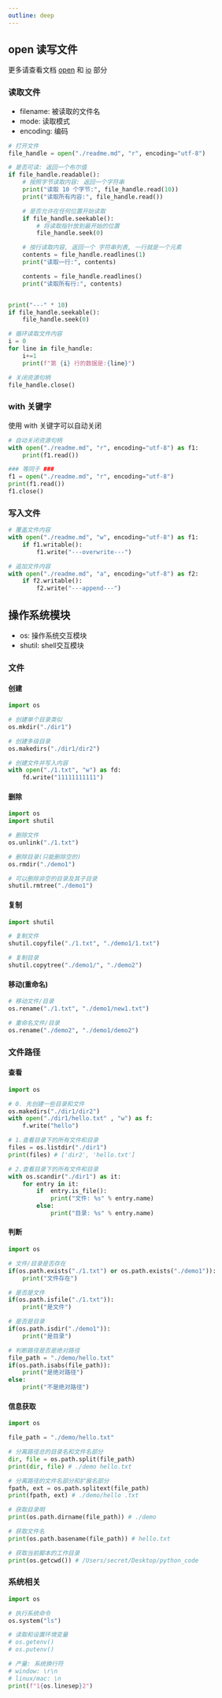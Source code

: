 ```yaml
---
outline: deep
---
```


## open 读写文件

更多请查看文档 [open](https://docs.python.org/zh-cn/3.12/library/functions.html#open) 和 [io](https://docs.python.org/zh-cn/3.12/library/io.html#module-io) 部分

### 读取文件

- filename: 被读取的文件名
- mode: 读取模式
- encoding: 编码

```python
# 打开文件
file_handle = open("./readme.md", "r", encoding="utf-8")

# 是否可读: 返回一个布尔值
if file_handle.readable():
    # 按照字节读取内容: 返回一个字符串
    print("读取 10 个字节:", file_handle.read(10))
    print("读取所有内容:", file_handle.read())

    # 是否允许在任何位置开始读取
    if file_handle.seekable():
        # 将读取指针放到最开始的位置
        file_handle.seek(0)

    # 按行读取内容, 返回一个 字符串列表, 一行就是一个元素
    contents = file_handle.readlines(1)
    print("读取一行:", contents)

    contents = file_handle.readlines()
    print("读取所有行:", contents)


print("---" * 10)
if file_handle.seekable():
    file_handle.seek(0)

# 循环读取文件内容
i = 0
for line in file_handle:
    i+=1
    print(f"第 {i} 行的数据是:{line}")

# 关闭资源句柄
file_handle.close()
```

### with 关键字

使用 with 关键字可以自动关闭

```py
# 自动关闭资源句柄
with open("./readme.md", "r", encoding="utf-8") as f1:
    print(f1.read())

### 等同于 ###
f1 = open("./readme.md", "r", encoding="utf-8")
print(f1.read())
f1.close()
```

### 写入文件

```python [追加文件内容]
# 覆盖文件内容
with open("./readme.md", "w", encoding="utf-8") as f1:
    if f1.writable():
        f1.write("---overwrite---")

# 追加文件内容
with open("./readme.md", "a", encoding="utf-8") as f2:
    if f2.writable():
        f2.write("---append---")
```

## 操作系统模块

- os: 操作系统交互模块
- shutil: shell交互模块

### 文件

#### 创建

```python
import os

# 创建单个目录类似
os.mkdir("./dir1")

# 创建多级目录
os.makedirs("./dir1/dir2")

# 创建文件并写入内容
with open("./1.txt", "w") as fd:
    fd.write("11111111111")
```

#### 删除

```python
import os
import shutil

# 删除文件
os.unlink("./1.txt")

# 删除目录(只能删除空的)
os.rmdir("./demo1")

# 可以删除非空的目录及其子目录
shutil.rmtree("./demo1")
```

#### 复制

```python
import shutil

# 复制文件
shutil.copyfile("./1.txt", "./demo1/1.txt")

# 复制目录
shutil.copytree("./demo1/", "./demo2")
```

#### 移动(重命名)

```python
# 移动文件/目录
os.rename("./1.txt", "./demo1/new1.txt")

# 重命名文件/目录
os.rename("./demo2", "./demo1/demo2")
```

### 文件路径

#### 查看

```python
import os

# 0. 先创建一些目录和文件
os.makedirs("./dir1/dir2")
with open("./dir1/hello.txt" , "w") as f:
    f.write("hello")

# 1.查看目录下的所有文件和目录
files = os.listdir("./dir1")
print(files) # ['dir2', 'hello.txt']

# 2.查看目录下的所有文件和目录
with os.scandir("./dir1") as it:
    for entry in it:
        if  entry.is_file():
            print("文件: %s" % entry.name)
        else:
            print("目录: %s" % entry.name)
```

#### 判断

```python
import os

# 文件/目录是否存在
if(os.path.exists("./1.txt") or os.path.exists("./demo1")):
    print("文件存在")

# 是否是文件
if(os.path.isfile("./1.txt")):
    print("是文件")

# 是否是目录
if(os.path.isdir("./demo1")):
    print("是目录")

# 判断路径是否是绝对路径
file_path = "./demo/hello.txt"
if(os.path.isabs(file_path)):
    print("是绝对路径")
else:
    print("不是绝对路径")
```

#### 信息获取

```python
import os

file_path = "./demo/hello.txt"

# 分离路径总的目录名和文件名部分
dir, file = os.path.split(file_path)
print(dir, file) # ./demo hello.txt

# 分离路径的文件名部分和扩展名部分
fpath, ext = os.path.splitext(file_path)
print(fpath, ext) # ./demo/hello .txt

# 获取目录明
print(os.path.dirname(file_path)) # ./demo

# 获取文件名
print(os.path.basename(file_path)) # hello.txt

# 获取当前脚本的工作目录
print(os.getcwd()) # /Users/secret/Desktop/python_code
```

### 系统相关

```python
import os

# 执行系统命令
os.system("ls")

# 读取和设置环境变量
# os.getenv()
# os.putenv()

# 产量: 系统换行符
# window: \r\n
# linux/mac: \n
print(f"1{os.linesep}2")
```
